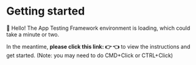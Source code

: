 # Getting started

👋 Hello! The App Testing Framework environment is loading, which could take a minute or two.

In the meantime, **please click this link: 👉 [](./CODESPACES_WELCOME.md) 👈** to view the instructions and get started. (Note: you may need to do CMD+Click or CTRL+Click)
